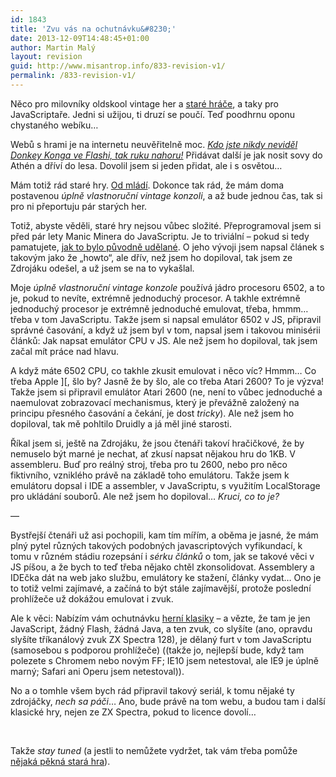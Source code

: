 ```yaml
---
id: 1843
title: 'Zvu vás na ochutnávku&#8230;'
date: 2013-12-09T14:48:45+01:00
author: Martin Malý
layout: revision
guid: http://www.misantrop.info/833-revision-v1/
permalink: /833-revision-v1/
---
```

Něco pro milovníky oldskool vintage her a [staré hráče](http://www.oldplayer.cz/), a taky pro JavaScriptaře. Jedni si užijou, ti druzí se poučí. Teď poodhrnu oponu chystaného webíku&#8230;

<!--more-->

Webů s hrami je na internetu neuvěřitelně moc. _<span style="text-decoration: underline;">Kdo jste nikdy neviděl Donkey Konga ve Flashi, tak ruku nahoru!</span>_ Přidávat další je jak nosit sovy do Athén a dříví do lesa. Dovolil jsem si jeden přidat, ale i s osvětou&#8230;

Mám totiž rád staré hry. [Od mládí](http://www.oldplayer.cz/hrichy-mladi/). Dokonce tak rád, že mám doma postavenou _úplně vlastnoruční vintage konzoli_, a až bude jednou čas, tak si pro ni přeportuju pár starých her.

Totiž, abyste věděli, staré hry nejsou vůbec složité. Přeprogramoval jsem si před pár lety Manic Minera do JavaScriptu. Je to triviální &#8211; pokud si tedy pamatujete, [jak to bylo původně udělané](http://www.seasip.demon.co.uk/Jsw/manic.mac). O jeho vývoji jsem napsal článek s takovým jako že &#8222;howto&#8220;, ale dřív, než jsem ho dopiloval, tak jsem ze Zdrojáku odešel, a už jsem se na to vykašlal.

Moje _úplně vlastnoruční vintage konzole_ používá jádro procesoru 6502, a to je, pokud to nevíte, extrémně jednoduchý procesor. A takhle extrémně jednoduchý procesor je extrémně jednoduché emulovat, třeba, hmmm&#8230; třeba v tom JavaScriptu. Takže jsem si napsal emulátor 6502 v JS, připravil správné časování, a když už jsem byl v tom, napsal jsem i takovou minisérii článků: Jak napsat emulátor CPU v JS. Ale než jsem ho dopiloval, tak jsem začal mít práce nad hlavu.

A když máte 6502 CPU, co takhle zkusit emulovat i něco víc? Hmmm&#8230; Co třeba Apple ][, šlo by? Jasně že by šlo, ale co třeba Atari 2600? To je výzva! Takže jsem si připravil emulátor Atari 2600 (ne, není to vůbec jednoduché a naemulovat zobrazovací mechanismus, který je převážně založený na principu přesného časování a čekání, je dost _tricky_). Ale než jsem ho dopiloval, tak mě pohltilo Druidly a já měl jiné starosti.

Říkal jsem si, ještě na Zdrojáku, že jsou čtenáři takoví hračičkové, že by nemuselo být marné je nechat, ať zkusí napsat nějakou hru do 1KB. V assembleru. Buď pro reálný stroj, třeba pro tu 2600, nebo pro něco fiktivního, vzniklého právě na základě toho emulátoru. Takže jsem k emulátoru dopsal i IDE a assembler, v JavaScriptu, s využitím LocalStorage pro ukládání souborů. Ale než jsem ho dopiloval&#8230; _Kruci, co to je?_

&#8212;

Bystřejší čtenáři už asi pochopili, kam tím mířím, a oběma je jasné, že mám plný pytel různých takových podobných javascriptových vyfikundací, k tomu v různém stádiu rozepsání i _sérku článků_ o tom, jak se takové věci v JS píšou, a že bych to teď třeba nějako chtěl zkonsolidovat. Assemblery a IDEčka dát na web jako službu, emulátory ke stažení, články vydat&#8230; Ono je to totiž velmi zajímavé, a začíná to být stále zajímavější, protože poslední prohlížeče už dokážou emulovat i zvuk.

Ale k věci: Nabízím vám ochutnávku [herní klasiky](http://herni-klasika.cz) &#8211; a vězte, že tam je jen JavaScript, žádný Flash, žádná Java, a ten zvuk, co slyšíte (ano, opravdu slyšíte tříkanálový zvuk ZX Spectra 128), je dělaný furt v tom JavaScriptu (samosebou s podporou prohlížeče) ((takže jo, nejlepší bude, když tam polezete s Chromem nebo novým FF; IE10 jsem netestoval, ale IE9 je úplně marný; Safari ani Operu jsem netestoval)).

No a o tomhle všem bych rád připravil takový seriál, k tomu nějaké ty zdrojáčky, _nech sa páči_&#8230; Ano, bude právě na tom webu, a budou tam i další klasické hry, nejen ze ZX Spectra, pokud to licence dovolí&#8230;

&nbsp;

Takže _stay tuned_ (a jestli to nemůžete vydržet, tak vám třeba pomůže [nějaká pěkná stará hra](http://herni-klasika.cz/)).